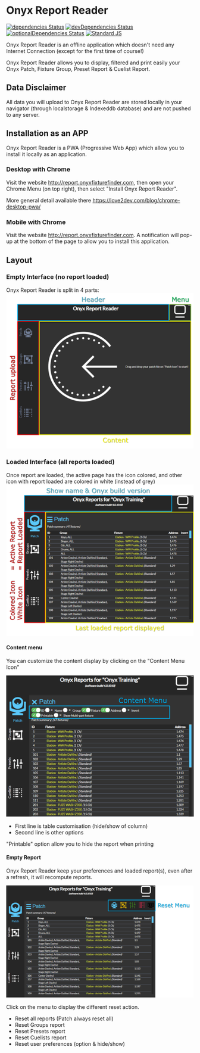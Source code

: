 # Onyx Report Reader
[![dependencies Status](https://david-dm.org/Spb8Lighting/ReportReaderOnyx/status.svg)](https://david-dm.org/Spb8Lighting/ReportReaderOnyx)
[![devDependencies Status](https://david-dm.org/Spb8Lighting/ReportReaderOnyx/dev-status.svg)](https://david-dm.org/Spb8Lighting/ReportReaderOnyx?type=dev)
[![optionalDependencies Status](https://david-dm.org/Spb8Lighting/ReportReaderOnyx/optional-status.svg)](https://david-dm.org/Spb8Lighting/ReportReaderOnyx?type=optional)
[![Standard JS](https://img.shields.io/badge/code_style-standard-brightgreen.svg)](https://standardjs.com)

Onyx Report Reader is an offline application which doesn't need any Internet Connection (except for the first time of course!)

Onyx Report Reader allows you to display, filtered and print easily your Onyx Patch, Fixture Group, Preset Report & Cuelist Report.

## Data Disclaimer

All data you will upload to Onyx Report Reader are stored locally in your navigator (through localstorage & Indexeddb database) and are not pushed to any server.

## Installation as an APP

Onyx Report Reader is a PWA (Progressive Web App) which allow you to install it locally as an application.

### Desktop with Chrome

Visit the website http://report.onyxfixturefinder.com, then open your Chrome Menu (on top right), then select "Install Onyx Report Reader".

More general detail available there https://love2dev.com/blog/chrome-desktop-pwa/

### Mobile with Chrome

Visit the website http://report.onyxfixturefinder.com. A notification will pop-up at the bottom of the page to allow you to install this application.

## Layout

### Empty Interface (no report loaded)

Onyx Report Reader is split in 4 parts:
![General Layout](documentation/picture/general-layout.png)

### Loaded Interface (all reports loaded)

Once report are loaded, the active page has the icon colored, and other icon with report loaded are colored in white (instead of grey)
![General Loaded Layout](documentation/picture/general-layout-loaded.png)

#### Content menu

You can customize the content display by clicking on the "Content Menu Icon"

![Content Menu](documentation/picture/general-layout-content-menu.png)

* First line is table customisation (hide/show of column)
* Second line is other options

"Printable" option allow you to hide the report when printing

#### Empty Report

Onyx Report Reader keep your preferences and loaded report(s), even after a refresh, it will recompute reports.

![Reset Menu](documentation/picture/general-layout-reset-menu.png)

Click on the menu to display the different reset action.
* Reset all reports (Patch always reset all)
* Reset Groups report
* Reset Presets report
* Reset Cuelists report
* Reset user preferences (option & hide/show)
